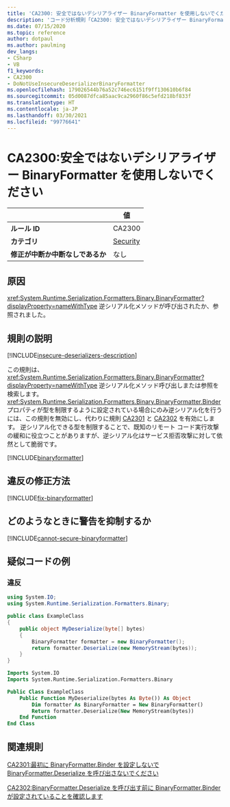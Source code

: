 ```yaml
---
title: 'CA2300: 安全ではないデシリアライザー BinaryFormatter を使用しないでください (コード分析)'
description: 'コード分析規則「CA2300: 安全ではないデシリアライザー BinaryFormatter を使用しないでください」について'
ms.date: 07/15/2020
ms.topic: reference
author: dotpaul
ms.author: paulming
dev_langs:
- CSharp
- VB
f1_keywords:
- CA2300
- DoNotUseInsecureDeserializerBinaryFormatter
ms.openlocfilehash: 179026544b76a52c746ec6151f9ff130610b6f84
ms.sourcegitcommit: 05d0087dfca85aac9ca2960f86c5efd218bf833f
ms.translationtype: HT
ms.contentlocale: ja-JP
ms.lasthandoff: 03/30/2021
ms.locfileid: "99776641"
---
```

# <a name="ca2300-do-not-use-insecure-deserializer-binaryformatter"></a>CA2300:安全ではないデシリアライザー BinaryFormatter を使用しないでください

| | 値 |
|-|-|
| **ルール ID** |CA2300|
| **カテゴリ** |[Security](security-warnings.md)|
| **修正が中断か中断なしであるか** |なし|

## <a name="cause"></a>原因

<xref:System.Runtime.Serialization.Formatters.Binary.BinaryFormatter?displayProperty=nameWithType> 逆シリアル化メソッドが呼び出されたか、参照されました。

## <a name="rule-description"></a>規則の説明

[!INCLUDE[insecure-deserializers-description](~/includes/code-analysis/insecure-deserializers-description.md)]

この規則は、<xref:System.Runtime.Serialization.Formatters.Binary.BinaryFormatter?displayProperty=nameWithType> 逆シリアル化メソッド呼び出しまたは参照を検索します。 <xref:System.Runtime.Serialization.Formatters.Binary.BinaryFormatter.Binder> プロパティが型を制限するように設定されている場合にのみ逆シリアル化を行うには、この規則を無効にし、代わりに規則 [CA2301](ca2301.md) と [CA2302](ca2302.md) を有効にします。 逆シリアル化できる型を制限することで、既知のリモート コード実行攻撃の緩和に役立つことがありますが、逆シリアル化はサービス拒否攻撃に対して依然として脆弱です。

[!INCLUDE[binaryformatter](~/includes/code-analysis/binaryformatter.md)]

## <a name="how-to-fix-violations"></a>違反の修正方法

[!INCLUDE[fix-binaryformatter](~/includes/code-analysis/fix-binaryformatter-serializationbinder.md)]

## <a name="when-to-suppress-warnings"></a>どのようなときに警告を抑制するか

[!INCLUDE[cannot-secure-binaryformatter](~/includes/code-analysis/cannot-secure-binaryformatter.md)]

## <a name="pseudo-code-examples"></a>疑似コードの例

### <a name="violation"></a>違反

```csharp
using System.IO;
using System.Runtime.Serialization.Formatters.Binary;

public class ExampleClass
{
    public object MyDeserialize(byte[] bytes)
    {
        BinaryFormatter formatter = new BinaryFormatter();
        return formatter.Deserialize(new MemoryStream(bytes));
    }
}
```

```vb
Imports System.IO
Imports System.Runtime.Serialization.Formatters.Binary

Public Class ExampleClass
    Public Function MyDeserialize(bytes As Byte()) As Object
        Dim formatter As BinaryFormatter = New BinaryFormatter()
        Return formatter.Deserialize(New MemoryStream(bytes))
    End Function
End Class
```

## <a name="related-rules"></a>関連規則

[CA2301:最初に BinaryFormatter.Binder を設定しないで BinaryFormatter.Deserialize を呼び出さないでください](ca2301.md)

[CA2302:BinaryFormatter.Deserialize を呼び出す前に BinaryFormatter.Binder が設定されていることを確認します](ca2302.md)
